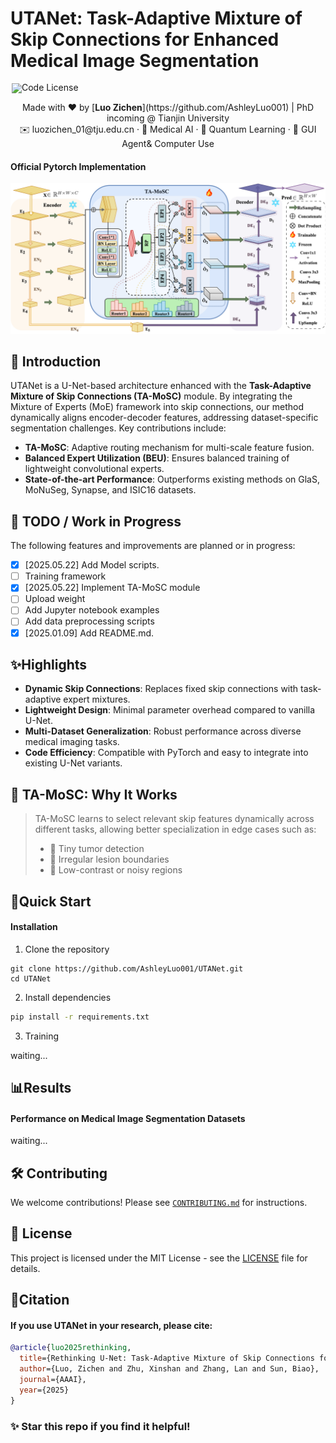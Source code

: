 
# UTANet: Task-Adaptive Mixture of Skip Connections for Enhanced Medical Image Segmentation
<div align="left" style="line-height: 1;">
  <a href="" style="margin: 2px;">
    <img alt="Code License" src="https://img.shields.io/badge/Code_License-MIT-f5de53?&color=f5de53" style="display: inline-block; vertical-align: middle;"/>
  </a>
</div>
<p align="center">
Made with ❤️ by [<b>Luo Zichen</b>](https://github.com/AshleyLuo001) | PhD incoming @ Tianjin University  
  <br>
✉️ luozichen_01@tju.edu.cn · 🧠 Medical AI · 🧬 Quantum Learning · 🧩 GUI Agent& Computer Use
</p>

#### Official Pytorch Implementation
![structure](./assets/architecture.png)

## 📌 Introduction
UTANet is a U-Net-based architecture enhanced with the **Task-Adaptive Mixture of Skip Connections (TA-MoSC)** module. By integrating the Mixture of Experts (MoE) framework into skip connections, our method dynamically aligns encoder-decoder features, addressing dataset-specific segmentation challenges. Key contributions include:

- **TA-MoSC**: Adaptive routing mechanism for multi-scale feature fusion.
- **Balanced Expert Utilization (BEU)**: Ensures balanced training of lightweight convolutional experts.
- **State-of-the-art Performance**: Outperforms existing methods on GlaS, MoNuSeg, Synapse, and ISIC16 datasets.

## 📌 TODO / Work in Progress

The following features and improvements are planned or in progress:

- [x] [2025.05.22] Add Model scripts. 
- [ ] Training framework
- [x] [2025.05.22] Implement TA-MoSC module
- [ ] Upload weight
- [ ] Add Jupyter notebook examples
- [ ] Add data preprocessing scripts
- [x] [2025.01.09] Add README.md.

## ✨Highlights
- **Dynamic Skip Connections**: Replaces fixed skip connections with task-adaptive expert mixtures.
- **Lightweight Design**: Minimal parameter overhead compared to vanilla U-Net.
- **Multi-Dataset Generalization**: Robust performance across diverse medical imaging tasks.
- **Code Efficiency**: Compatible with PyTorch and easy to integrate into existing U-Net variants.
  

## 🧠 TA-MoSC: Why It Works

> TA-MoSC learns to select relevant skip features dynamically across different tasks, allowing better specialization in edge cases such as:
>
> - 🔬 Tiny tumor detection  
> - 🧩 Irregular lesion boundaries  
> - 🧠 Low-contrast or noisy regions
>

## 🚀Quick Start
#### Installation
1. Clone the repository
```shell
git clone https://github.com/AshleyLuo001/UTANet.git  
cd UTANet
```
2. Install dependencies
```bash
pip install -r requirements.txt
```
3. Training

waiting...

## 📊Results
#### Performance on Medical Image Segmentation Datasets
waiting...







## 🛠️ Contributing

We welcome contributions! Please see [`CONTRIBUTING.md`](CONTRIBUTING.md) for instructions.



## 📄 License

This project is licensed under the MIT License - see the [LICENSE](LICENSE) file for details.






## 📜Citation
#### If you use UTANet in your research, please cite:
```bibtex
@article{luo2025rethinking,  
  title={Rethinking U-Net: Task-Adaptive Mixture of Skip Connections for Enhanced Medical Image Segmentation},  
  author={Luo, Zichen and Zhu, Xinshan and Zhang, Lan and Sun, Biao},  
  journal={AAAI},  
  year={2025}  
}
```


### ✨ Star this repo if you find it helpful!
